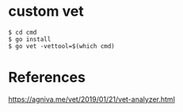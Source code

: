 # custom vet


```
$ cd cmd
$ go install
$ go vet -vettool=$(which cmd)
```


# References
https://agniva.me/vet/2019/01/21/vet-analyzer.html
